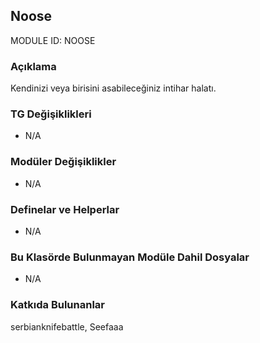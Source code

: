## Noose

MODULE ID: NOOSE

### Açıklama

Kendinizi veya birisini asabileceğiniz intihar halatı.

### TG Değişiklikleri

- N/A

### Modüler Değişiklikler

- N/A

### Definelar ve Helperlar

- N/A

### Bu Klasörde Bulunmayan Modüle Dahil Dosyalar

- N/A

### Katkıda Bulunanlar

serbianknifebattle, Seefaaa
